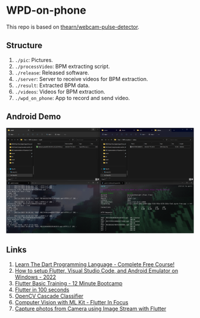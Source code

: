 # WPD-on-phone
 
This repo is based on [thearn/webcam-pulse-detector](https://github.com/thearn/webcam-pulse-detector/tree/no_openmdao).

## Structure

1. ```./pic```: Pictures.
2. ```./processVideo```: BPM extracting script.
3. ```./release```: Released software.
4. ```./server```: Server to receive videos for BPM extraction.
5. ```./result```: Extracted BPM data.
6. ```./videos```: Videos for BPM extraction.
7. ```./wpd_on_phone```: App to record and send video.

## Android Demo

![](pic/android_finished.png)

## Links

1. [Learn The Dart Programming Language - Complete Free Course!](https://www.youtube.com/watch?v=JZukfxvc7Mc)
2. [How to setup Flutter, Visual Studio Code, and Android Emulator on Windows - 2022](https://www.youtube.com/watch?v=ZSWfgxrxN0M)
3. [Flutter Basic Training - 12 Minute Bootcamp](https://www.youtube.com/watch?v=1xipg02Wu8s)
4. [Flutter in 100 seconds](https://youtu.be/lHhRhPV--G0)
5. [OpenCV Cascade Classifier](https://docs.opencv.org/3.4/db/d28/tutorial_cascade_classifier.html)
6. [Computer Vision with ML Kit - Flutter In Focus](https://www.youtube.com/watch?v=ymyYUCrJnxU)
7. [Capture photos from Camera using Image Stream with Flutter](https://medium.com/@hugand/capture-photos-from-camera-using-image-stream-with-flutter-e9af94bc2bee)

